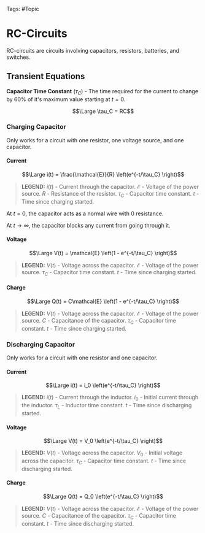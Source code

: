Tags: #Topic 

# RC-Circuits

RC-circuits are circuits involving capacitors, resistors, batteries, and switches.

## Transient Equations
 
**Capacitor Time Constant** ($\tau_C$) - The time required for the current to change by 60% of it's maximum value starting at $t=0$.

$$\Large \tau_C = RC$$

### Charging Capacitor

Only works for a circuit with one resistor, one voltage source, and one capacitor.

#### Current

$$\Large i(t) = \frac{\mathcal{E}}{R} \left(e^{-t/\tau_C} \right)$$

> **LEGEND:**
> $i(t)$ - Current through the capacitor.
> $\mathcal{E}$ - Voltage of the power source.
> $R$ - Resistance of the resistor.
> $\tau_C$ - Capacitor time constant.
> $t$ - Time since charging started.

At $t=0$, the capacitor acts as a normal wire with $0$ resistance.

At $t\to\infty$, the capacitor blocks any current from going through it.

#### Voltage

$$\Large V(t) = \mathcal{E} \left(1 - e^{-t/\tau_C} \right)$$

> **LEGEND:**
> $V(t)$ - Voltage across the capacitor.
> $\mathcal{E}$ - Voltage of the power source.
> $\tau_C$ - Capacitor time constant.
> $t$ - Time since charging started.

#### Charge

$$\Large Q(t) = C\mathcal{E} \left(1 - e^{-t/\tau_C} \right)$$

> **LEGEND:**
> $V(t)$ - Voltage across the capacitor.
> $\mathcal{E}$ - Voltage of the power source.
> $C$ - Capacitance of the capacitor.
> $\tau_C$ - Capacitor time constant.
> $t$ - Time since charging started.

### Discharging Capacitor

Only works for a circuit with one resistor and one capacitor.

#### Current

$$\Large i(t) = i_0 \left(e^{-t/\tau_C} \right)$$

> **LEGEND:**
> $i(t)$ - Current through the inductor.
> $i_0$ - Initial current through the inductor.
> $\tau_L$ - Inductor time constant.
> $t$ - Time since discharging started.

#### Voltage

$$\Large V(t) = V_0 \left(e^{-t/\tau_C} \right)$$

> **LEGEND:**
> $V(t)$ - Voltage across the capacitor.
> $V_0$ - Initial voltage across the capacitor.
> $\tau_C$ - Capacitor time constant.
> $t$ - Time since discharging started.

#### Charge

$$\Large Q(t) = Q_0 \left(e^{-t/\tau_C} \right)$$

> **LEGEND:**
> $V(t)$ - Voltage across the capacitor.
> $\mathcal{E}$ - Voltage of the power source.
> $C$ - Capacitance of the capacitor.
> $\tau_C$ - Capacitor time constant.
> $t$ - Time since discharging started.